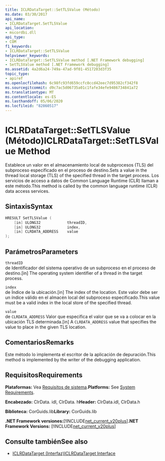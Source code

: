 ```yaml
---
title: ICLRDataTarget::SetTLSValue (Método)
ms.date: 03/30/2017
api_name:
- ICLRDataTarget.SetTLSValue
api_location:
- mscordbi.dll
api_type:
- COM
f1_keywords:
- ICLRDataTarget::SetTLSValue
helpviewer_keywords:
- ICLRDataTarget::SetTLSValue method [.NET Framework debugging]
- SetTLSValue method [.NET Framework debugging]
ms.assetid: 4a2d6a24-749a-47ad-9f01-4517203d3f35
topic_type:
- apiref
ms.openlocfilehash: 6c98fc93fd659ccfc0ccd42eec7d95382cf342f8
ms.sourcegitcommit: d9c7ac5d06735a01c1fafe34efe9486734841a72
ms.translationtype: MT
ms.contentlocale: es-ES
ms.lasthandoff: 05/06/2020
ms.locfileid: "82860517"
---
```

# <a name="iclrdatatargetsettlsvalue-method"></a><span data-ttu-id="f3088-102">ICLRDataTarget::SetTLSValue (Método)</span><span class="sxs-lookup"><span data-stu-id="f3088-102">ICLRDataTarget::SetTLSValue Method</span></span>
<span data-ttu-id="f3088-103">Establece un valor en el almacenamiento local de subprocesos (TLS) del subproceso especificado en el proceso de destino.</span><span class="sxs-lookup"><span data-stu-id="f3088-103">Sets a value in the thread local storage (TLS) of the specified thread in the target process.</span></span> <span data-ttu-id="f3088-104">Los servicios de acceso a datos de Common Language Runtime (CLR) llaman a este método.</span><span class="sxs-lookup"><span data-stu-id="f3088-104">This method is called by the common language runtime (CLR) data access services.</span></span>  
  
## <a name="syntax"></a><span data-ttu-id="f3088-105">Sintaxis</span><span class="sxs-lookup"><span data-stu-id="f3088-105">Syntax</span></span>  
  
```cpp  
HRESULT SetTLSValue (  
    [in] ULONG32            threadID,  
    [in] ULONG32            index,  
    [in] CLRDATA_ADDRESS    value  
);  
```  
  
## <a name="parameters"></a><span data-ttu-id="f3088-106">Parámetros</span><span class="sxs-lookup"><span data-stu-id="f3088-106">Parameters</span></span>  
 `threadID`  
 <span data-ttu-id="f3088-107">de Identificador del sistema operativo de un subproceso en el proceso de destino.</span><span class="sxs-lookup"><span data-stu-id="f3088-107">[in] The operating system identifier of a thread in the target process.</span></span>  
  
 `index`  
 <span data-ttu-id="f3088-108">de Índice de la ubicación.</span><span class="sxs-lookup"><span data-stu-id="f3088-108">[in] The index of the location.</span></span> <span data-ttu-id="f3088-109">Este valor debe ser un índice válido en el almacén local del subproceso especificado.</span><span class="sxs-lookup"><span data-stu-id="f3088-109">This value must be a valid index in the local store of the specified thread.</span></span>  
  
 `value`  
 <span data-ttu-id="f3088-110">de `CLRDATA_ADDRESS` Valor que especifica el valor que se va a colocar en la ubicación TLS determinada.</span><span class="sxs-lookup"><span data-stu-id="f3088-110">[in] A `CLRDATA_ADDRESS` value that specifies the value to place in the given TLS location.</span></span>  
  
## <a name="remarks"></a><span data-ttu-id="f3088-111">Comentarios</span><span class="sxs-lookup"><span data-stu-id="f3088-111">Remarks</span></span>  
 <span data-ttu-id="f3088-112">Este método lo implementa el escritor de la aplicación de depuración.</span><span class="sxs-lookup"><span data-stu-id="f3088-112">This method is implemented by the writer of the debugging application.</span></span>  
  
## <a name="requirements"></a><span data-ttu-id="f3088-113">Requisitos</span><span class="sxs-lookup"><span data-stu-id="f3088-113">Requirements</span></span>  
 <span data-ttu-id="f3088-114">**Plataformas:** Vea [Requisitos de sistema](../../get-started/system-requirements.md).</span><span class="sxs-lookup"><span data-stu-id="f3088-114">**Platforms:** See [System Requirements](../../get-started/system-requirements.md).</span></span>  
  
 <span data-ttu-id="f3088-115">**Encabezado:** ClrData. idl, ClrData. h</span><span class="sxs-lookup"><span data-stu-id="f3088-115">**Header:** ClrData.idl, ClrData.h</span></span>  
  
 <span data-ttu-id="f3088-116">**Biblioteca:** CorGuids.lib</span><span class="sxs-lookup"><span data-stu-id="f3088-116">**Library:** CorGuids.lib</span></span>  
  
 <span data-ttu-id="f3088-117">**.NET Framework versiones:**[!INCLUDE[net_current_v20plus](../../../../includes/net-current-v20plus-md.md)]</span><span class="sxs-lookup"><span data-stu-id="f3088-117">**.NET Framework Versions:** [!INCLUDE[net_current_v20plus](../../../../includes/net-current-v20plus-md.md)]</span></span>  
  
## <a name="see-also"></a><span data-ttu-id="f3088-118">Consulte también</span><span class="sxs-lookup"><span data-stu-id="f3088-118">See also</span></span>

- [<span data-ttu-id="f3088-119">ICLRDataTarget (Interfaz)</span><span class="sxs-lookup"><span data-stu-id="f3088-119">ICLRDataTarget Interface</span></span>](iclrdatatarget-interface.md)
